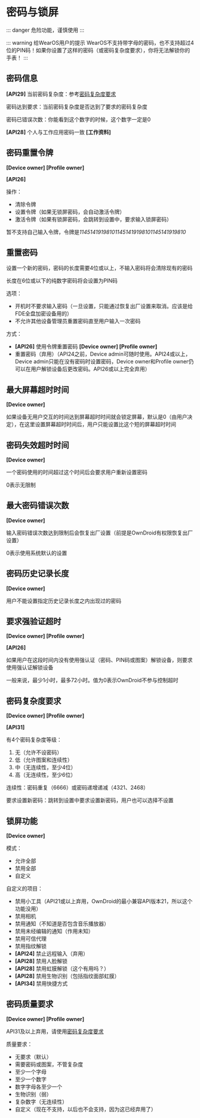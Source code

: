 # 密码与锁屏

::: danger
危险功能，谨慎使用
:::

::: warning 给WearOS用户的提示
WearOS不支持带字母的密码，也不支持超过4位的PIN码！如果你设置了这样的密码（或密码复杂度要求），你将无法解锁你的手表！
:::

## 密码信息

**[API29]** 当前密码复杂度：参考[密码复杂度要求](#密码复杂度要求)

密码达到要求：当前密码复杂度是否达到了要求的密码复杂度

密码已错误次数：你能看到这个数字的时候，这个数字一定是0

**[API28]** 个人与工作应用密码一致 **[工作资料]**

## 密码重置令牌

**[Device owner] [Profile owner]**

**[API26]**

操作：

- 清除令牌
- 设置令牌（如果无锁屏密码，会自动激活令牌）
- 激活令牌（如果有锁屏密码，会跳转到设置中，要求输入锁屏密码）

暂不支持自己输入令牌，令牌是*114514191981011451419198101145141919810*

## 重置密码

设置一个新的密码，密码的长度需要4位或以上，不输入密码将会清除现有的密码

长度在6位或以下的纯数字密码将会设置为PIN码

选项：

- 开机时不要求输入密码（一旦设置，只能通过恢复出厂设置来取消。应该是给FDE全盘加密设备用的）
- 不允许其他设备管理员重置密码直至用户输入一次密码

方式：

- **[API26]** 使用令牌重置密码 **[Device owner] [Profile owner]**
- 重置密码（弃用）（API24之前，Device admin可随时使用。API24或以上，Device admin只能在没有密码时设置密码，Device owner和Profile owner仍可以在用户解锁设备后更改密码。API26或以上完全弃用）

## 最大屏幕超时时间

**[Device owner]**

如果设备无用户交互的时间达到屏幕超时时间就会锁定屏幕，默认是0（由用户决定），在这里设置屏幕超时时间后，用户只能设置比这个短的屏幕超时时间

## 密码失效超时时间

**[Device owner]**

一个密码使用的时间超过这个时间后会要求用户重新设置密码

0表示无限制

## 最大密码错误次数

**[Device owner]**

输入密码错误次数达到限制后会恢复出厂设置（前提是OwnDroid有权限恢复出厂设置）

0表示使用系统默认的设置

## 密码历史记录长度

**[Device owner]**

用户不能设置指定历史记录长度之内出现过的密码

## 要求强验证超时

**[Device owner] [Profile owner]**

**[API26]**

如果用户在这段时间内没有使用强认证（密码、PIN码或图案）解锁设备，则要求使用强认证解锁设备

一般来说，最少1小时，最多72小时。值为0表示OwnDroid不参与控制超时

## 密码复杂度要求

**[Device owner] [Profile owner]**

**[API31]**

有4个密码复杂度等级：

1. 无（允许不设密码）
2. 低（允许图案和连续性）
3. 中（无连续性，至少4位）
4. 高（无连续性，至少6位）

连续性：密码重复（6666）或密码递增递减（4321、2468）

要求设置新密码：跳转到设置中要求设置新密码，用户也可以选择不设置

## 锁屏功能

**[Device owner]**

模式：

- 允许全部
- 禁用全部
- 自定义

自定义的项目：

- 禁用小工具（API21或以上弃用，OwnDroid的最小兼容API版本21，所以这个功能没用）
- 禁用相机
- 禁用通知（不知道是否包含音乐播放器）
- 禁用未经编辑的通知（作用未知）
- 禁用可信代理
- 禁用指纹解锁
- **[API24]** 禁止远程输入（弃用）
- **[API28]** 禁用人脸解锁
- **[API28]** 禁用虹膜解锁（这个有用吗？）
- **[API28]** 禁用生物识别（包括指纹面部虹膜）
- **[API34]** 禁用快捷方式

## 密码质量要求

**[Device owner] [Profile owner]**

API31及以上弃用，请使用[密码复杂度要求](#密码复杂度要求)

质量要求：

- 无要求（默认）
- 需要密码或图案，不管复杂度
- 至少一个字母
- 至少一个数字
- 数字字母各至少一个
- 生物识别（弱）
- 复杂数字（无连续性）
- 自定义（现在不支持，以后也不会支持，因为这已经弃用了）
